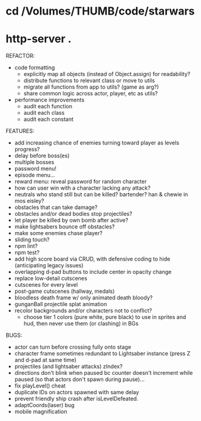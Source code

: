 # cd /Volumes/THUMB/code/starwars
# http-server .

REFACTOR:
* code formatting
  * explicitly map all objects (instead of Object.assign) for readability?
  * distribute functions to relevant class or move to utils
  * migrate all functions from app to utils? (game as arg?)
  * share common logic across actor, player, etc as utils?
* performance improvements
  * audit each function
  * audit each class
  * audit each constant

FEATURES:
* add increasing chance of enemies turning toward player as levels progress?
* delay before boss(es)
* multiple bosses
* password menu!
* episode menu...
* reward menu: reveal password for random character
* how can user win with a character lacking any attack?
* neutrals who stand still but can be killed? bartender? han & chewie in mos eisley?
* obstacles that can take damage?
* obstacles and/or dead bodies stop projectiles?
* let player be killed by own bomb after active?
* make lightsabers bounce off obstacles?
* make some enemies chase player?
* sliding touch?
* npm lint?
* npm test?
* add high score board via CRUD, with defensive coding to hide (anticipating legacy issues)
* overlapping d-pad buttons to include center in opacity change
* replace low-detail cutscenes
* cutscenes for every level
* post-game cutscenes (hallway, medals)
* bloodless death frame w/ only animated death bloody?
* gunganBall projectile splat animation
* recolor backgrounds and/or characters not to conflict?
  * choose tier 1 colors (pure white, pure black) to use in sprites and hud, then never use them (or clashing) in BGs

BUGS:
* actor can turn before crossing fully onto stage
* character frame sometimes redundant to Lightsaber instance (press Z and d-pad at same time)
* projectiles (and lightsaber attacks) zIndex?
* directions don't blink when paused bc counter doesn't increment while paused (so that actors don't spawn during pause)...
* fix playLevel() cheat
* duplicate IDs on actors spawned with same delay
* prevent friendly ship crash after isLevelDefeated.
* adaptCoords(laser) bug
* mobile magnification
